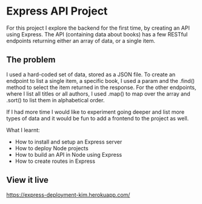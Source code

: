 # Express API Project

For this project I explore the backend for the first time, by creating an API using Express. The API (containing data about books) has a few RESTful endpoints returning either an array of data, or a single item.

## The problem

I used a hard-coded set of data, stored as a JSON file.
To create an endpoint to list a single item, a specific book, I used a param and the .find() method to select the item returned in the response.
For the other endpoints, where I list all titles or all authors, I used .map() to map over the array and .sort() to list them in alphabetical order.

If I had more time I would like to experiment going deeper and list more types of data and it would be fun to add a frontend to the project as well.

What I learnt:
- How to install and setup an Express server
- How to deploy Node projects
- How to build an API in Node using Express
- How to create routes in Express
 
## View it live

https://express-deployment-kim.herokuapp.com/

